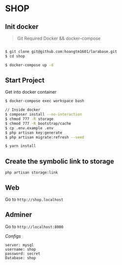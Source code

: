 # SHOP

## Init docker

> Git
> Required Docker && docker-compose

```sh

$ git clone git@github.com:hoangtm1601/larabase.git
$ cd shop

$ docker-compose up -d
```
## Start Project
Get into docker container
```sh
$ docker-compose exec workspace bash

// Inside docker
$ composer install --no-interaction
$ chmod 777 -R storage
$ chmod 777 -R bootstrap/cache
$ cp .env.example .env
$ php artisan key:generate
$ php artisan migrate:refresh --seed

$ yarn install
```

## Create the symbolic link to storage

```
php artisan storage:link
```

## Web

Go to `http://shop.localhost`

## Adminer

Go to `http://localhost:8000`

*Configs*
```
server: mysql
username: shop
password: secret
Database: shop
```
